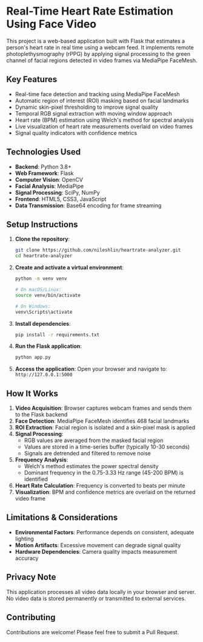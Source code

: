 # Real-Time Heart Rate Estimation Using Face Video

This project is a web-based application built with Flask that estimates a person's heart rate in real time using a webcam feed. It implements remote photoplethysmography (rPPG) by applying signal processing to the green channel of facial regions detected in video frames via MediaPipe FaceMesh.

## Key Features

- Real-time face detection and tracking using MediaPipe FaceMesh
- Automatic region of interest (ROI) masking based on facial landmarks
- Dynamic skin-pixel thresholding to improve signal quality
- Temporal RGB signal extraction with moving window approach
- Heart rate (BPM) estimation using Welch's method for spectral analysis
- Live visualization of heart rate measurements overlaid on video frames
- Signal quality indicators with confidence metrics

## Technologies Used

- **Backend**: Python 3.8+
- **Web Framework**: Flask
- **Computer Vision**: OpenCV
- **Facial Analysis**: MediaPipe
- **Signal Processing**: SciPy, NumPy
- **Frontend**: HTML5, CSS3, JavaScript
- **Data Transmission**: Base64 encoding for frame streaming

## Setup Instructions

1. **Clone the repository**:
   ```bash
   git clone https://github.com/nileshlin/heartrate-analyzer.git
   cd heartrate-analyzer
   ```

2. **Create and activate a virtual environment**:
   ```bash
   python -m venv venv
   
   # On macOS/Linux:
   source venv/bin/activate
   
   # On Windows:
   venv\Scripts\activate
   ```

3. **Install dependencies**:
   ```bash
   pip install -r requirements.txt
   ```

4. **Run the Flask application**:
   ```bash
   python app.py
   ```

5. **Access the application**:
   Open your browser and navigate to: `http://127.0.0.1:5000`

## How It Works

1. **Video Acquisition**: Browser captures webcam frames and sends them to the Flask backend
2. **Face Detection**: MediaPipe FaceMesh identifies 468 facial landmarks
3. **ROI Extraction**: Facial region is isolated and a skin-pixel mask is applied
4. **Signal Processing**:
   - RGB values are averaged from the masked facial region
   - Values are stored in a time-series buffer (typically 10-30 seconds)
   - Signals are detrended and filtered to remove noise
5. **Frequency Analysis**: 
   - Welch's method estimates the power spectral density
   - Dominant frequency in the 0.75-3.33 Hz range (45-200 BPM) is identified
6. **Heart Rate Calculation**: Frequency is converted to beats per minute
7. **Visualization**: BPM and confidence metrics are overlaid on the returned video frame

## Limitations & Considerations

- **Environmental Factors**: Performance depends on consistent, adequate lighting
- **Motion Artifacts**: Excessive movement can degrade signal quality
- **Hardware Dependencies**: Camera quality impacts measurement accuracy

## Privacy Note

This application processes all video data locally in your browser and server. No video data is stored permanently or transmitted to external services.

## Contributing

Contributions are welcome! Please feel free to submit a Pull Request.
